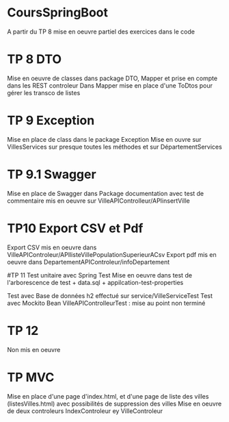 # CoursSpringBoot

A partir du TP 8 mise en oeuvre partiel des exercices dans le code

# TP 8 DTO
Mise en oeuvre de classes dans package DTO, Mapper et prise en compte dans les REST controleur
Dans Mapper mise en place d'une ToDtos pour gérer les transco de listes

# TP 9 Exception
Mise en place de class dans le package Exception
Mise en ouvre sur VillesServices sur presque toutes les méthodes et sur DépartementServices

# TP 9.1 Swagger  
Mise en place de Swagger dans Package documentation avec test de commentaire mis en oeuvre sur  VilleAPIControlleur/APIinsertVille 


# TP10 Export CSV et Pdf
Export CSV mis en oeuvre dans VilleAPIControleur/APIlisteVillePopulationSuperieurACsv
Export pdf mis en oeuvre dans DepartementAPIControleur/infoDepartement

#TP 11 Test unitaire avec Spring Test 
Mise en oeuvre dans test de l'arborescence de test + data.sql + appilcation-test-properties

Test avec Base de données h2 effectué sur service/VilleServiceTest
Test avec Mockito Bean VilleAPIControlleurTest : mise au point non terminé

# TP 12 
Non mis en oeuvre

# TP MVC
Mise en place d'une page d'index.html, et d'une page de liste des villes (listesVilles.html) avec possibilités de suppression des villes
Mise en oeuvre de deux controleurs IndexControleur ey VilleControleur
